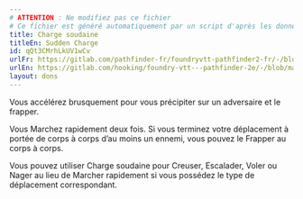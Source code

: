 ```yaml
---
# ATTENTION : Ne modifiez pas ce fichier
# Ce fichier est généré automatiquement par un script d'après les données du module Foundry VTT officiel et de sa traduction
title: Charge soudaine
titleEn: Sudden Charge
id: qQt3CMrhLkUV1wCv
urlFr: https://gitlab.com/pathfinder-fr/foundryvtt-pathfinder2-fr/-/blob/master/data/feats/qQt3CMrhLkUV1wCv.htm
urlEn: https://gitlab.com/hooking/foundry-vtt---pathfinder-2e/-/blob/master/packs/data/feats.db/sudden-charge.json
layout: dons
---
```

Vous accélérez brusquement pour vous précipiter sur un adversaire et le frapper.

Vous Marchez rapidement deux fois. Si vous terminez votre déplacement à portée de corps à corps d’au moins un ennemi, vous pouvez le Frapper au corps à corps.

Vous pouvez utiliser Charge soudaine pour Creuser, Escalader, Voler ou Nager au lieu de Marcher rapidement si vous possédez le type de déplacement correspondant.
